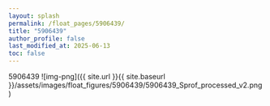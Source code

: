 ```yaml
---
layout: splash
permalink: /float_pages/5906439/
title: "5906439"
author_profile: false
last_modified_at: 2025-06-13
toc: false
---
```

 
5906439
![img-png]({{ site.url }}{{ site.baseurl }}/assets/images/float_figures/5906439/5906439_Sprof_processed_v2.png)